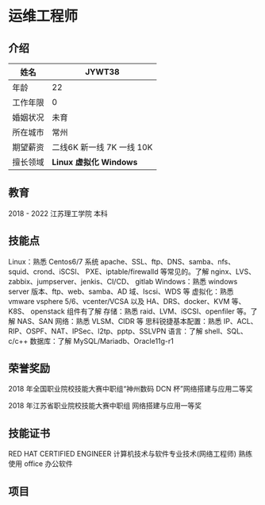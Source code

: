 # 运维工程师

## 介绍

| 姓名     | JYWT38                      |
| -------- | ---------------------------- |
| 年龄     | 22                           |
| 工作年限 | 0                            |
| 婚姻状况 | 未育                         |
| 所在城市 | 常州                         |
| 期望薪资 | 二线6K 新一线 7K 一线 10K     |
| 擅长领域 | **Linux**  **虚拟化**  **Windows** |



## 教育

2018 - 2022    江苏理工学院    本科



## 技能点

Linux：熟悉 Centos6/7 系统 apache、SSL、ftp、DNS、samba、nfs、squid、crond、iSCSI、
PXE、iptable/firewalld 等常见的。了解 nginx、LVS、zabbix、jumpserver、jenkis、CI/CD、
gitlab 
Windows：熟悉 windows server 版本、ftp、web、samba、AD 域、Iscsi、WDS 等 
虚拟化：熟悉 vmware vsphere 5/6、vcenter/VCSA 以及 HA、DRS、docker、KVM 等、K8S、
openstack 组件有了解 
存储：熟悉 raid、LVM、iSCSI、openfiler 等。了解 NAS、SAN 
网络：熟悉 VLSM、CIDR 等 
思科锐捷基本配置：熟悉 IP、ACL、RIP、OSPF、NAT、IPSec、l2tp、pptp、SSLVPN 
语言：了解 shell、SQL、c/c++ 
数据库：了解 MySQL/Mariadb、Oracle11g-r1 

## 荣誉奖励
2018 年全国职业院校技能大赛中职组“神州数码 DCN 杯”网络搭建与应用二等奖

2018 年江苏省职业院校技能大赛中职组 网络搭建与应用一等奖 
## 技能证书
RED HAT CERTIFIED ENGINEER
计算机技术与软件专业技术(网络工程师) 
熟练使用 office 办公软件
## 项目

#### 






